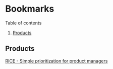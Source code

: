 # Bookmarks

Table of contents

1. [Products](#products)

## Products

[RICE - Simple prioritization for product managers](https://www.intercom.com/blog/rice-simple-prioritization-for-product-managers)
